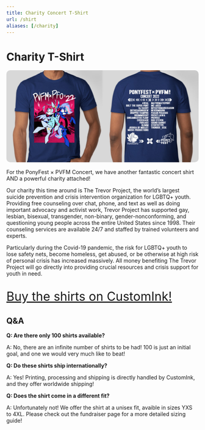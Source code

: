 ```yaml
---
title: Charity Concert T-Shirt
url: /shirt
aliases: [/charity]
---
```


# Charity T-Shirt

<div class="text-box" style="text-align: left;">

<div style="text-align: center;" id="shirt-ad">

[![image of shirt charity shirt, front and back](/images/charity/pvfm_pfo_22.jpg)](https://www.customink.com/fundraising/ponyfest-pvfm-concert-2022)

</div>

<style type="text/css">

#shirt-ad img {
border-radius: 10px;
max-width: 100%;
}

</style>

For the PonyFest × PVFM Concert, we have another fantastic concert shirt AND a powerful charity attached!

Our charity this time around is The Trevor Project, the world’s largest suicide prevention and crisis intervention organization for LGBTQ+ youth. Providing free counseling over chat, phone, and text as well as doing important advocacy and activist work, Trevor Project has supported gay, lesbian, bisexual, transgender, non-binary, gender-nonconforming, and questioning young people across the entire United States since 1998. Their counseling services are available 24/7 and staffed by trained volunteers and experts.

Particularly during the Covid-19 pandemic, the risk for LGBTQ+ youth to lose safety nets, become homeless, get abused, or be otherwise at high risk of personal crisis has increased massively. All money benefiting The Trevor Project will go directly into providing crucial resources and crisis support for youth in need.

<span style="font-size: xx-large;">

[Buy the shirts on CustomInk!](https://www.customink.com/fundraising/ponyfest-pvfm-concert-2022)

</span>

## Q&A

**Q: Are there only 100 shirts available?**

A: No, there are an infinite number of shirts to be had! 100 is just an initial goal, and one we would very much like to beat!

**Q: Do these shirts ship internationally?**

A: Yes! Printing, processing and shipping is directly handled by CustomInk, and they offer worldwide shipping!


**Q: Does the shirt come in a different fit?**

A: Unfortunately not! We offer the shirt at a unisex fit, avaible in sizes YXS to 4XL. Please check out the fundraiser page for a more detailed sizing guide!


</div>
